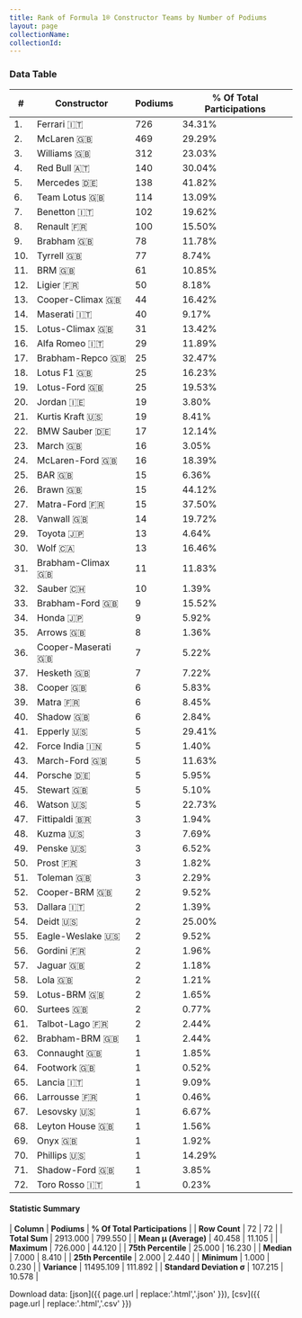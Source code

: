 ```yaml
---
title: Rank of Formula 1® Constructor Teams by Number of Podiums
layout: page
collectionName: 
collectionId: 
---
```




<canvas id="chart" width="400" height="180"></canvas>
<script>
var data = {
  "labels" : [
    "Ferrari",
    "McLaren",
    "Williams",
    "Red Bull",
    "Mercedes",
    "Team Lotus",
    "Benetton",
    "Renault",
    "Brabham",
    "Tyrrell",
    "BRM",
    "Ligier",
    "Cooper-Climax",
    "Maserati",
    "Lotus-Climax",
    "Alfa Romeo",
    "Brabham-Repco",
    "Lotus F1",
    "Lotus-Ford",
    "Jordan",
    "Kurtis Kraft",
    "BMW Sauber",
    "March",
    "McLaren-Ford",
    "BAR",
    "Brawn",
    "Matra-Ford",
    "Vanwall",
    "Toyota",
    "Wolf",
    "Brabham-Climax",
    "Sauber",
    "Brabham-Ford",
    "Honda",
    "Arrows",
    "Cooper-Maserati",
    "Hesketh",
    "Cooper",
    "Matra",
    "Shadow",
    "Epperly",
    "Force India",
    "March-Ford",
    "Porsche",
    "Stewart",
    "Watson",
    "Fittipaldi",
    "Kuzma",
    "Penske",
    "Prost",
    "Toleman",
    "Cooper-BRM",
    "Dallara",
    "Deidt",
    "Eagle-Weslake",
    "Gordini",
    "Jaguar",
    "Lola",
    "Lotus-BRM",
    "Surtees",
    "Talbot-Lago",
    "Brabham-BRM",
    "Connaught",
    "Footwork",
    "Lancia",
    "Larrousse",
    "Lesovsky",
    "Leyton House",
    "Onyx",
    "Phillips",
    "Shadow-Ford",
    "Toro Rosso"
  ],
  "datasets" : [
    {
      "label" : "Podiums",
      "data" : [
        726,
        469,
        312,
        140,
        138,
        114,
        102,
        100,
        78,
        77,
        61,
        50,
        44,
        40,
        31,
        29,
        25,
        25,
        25,
        19,
        19,
        17,
        16,
        16,
        15,
        15,
        15,
        14,
        13,
        13,
        11,
        10,
        9,
        9,
        8,
        7,
        7,
        6,
        6,
        6,
        5,
        5,
        5,
        5,
        5,
        5,
        3,
        3,
        3,
        3,
        3,
        2,
        2,
        2,
        2,
        2,
        2,
        2,
        2,
        2,
        2,
        1,
        1,
        1,
        1,
        1,
        1,
        1,
        1,
        1,
        1,
        1
      ],
      "borderColor" : [
        "16191A",
        "0D1D20",
        "082957",
        "FDCC2F",
        "D7D7D5",
        "444444",
        "444444",
        "424B52",
        "444444",
        "444444",
        "444444",
        "444444",
        "444444",
        "444444",
        "444444",
        "444444",
        "444444",
        "444444",
        "444444",
        "444444",
        "444444",
        "444444",
        "444444",
        "444444",
        "444444",
        "444444",
        "444444",
        "444444",
        "444444",
        "444444",
        "444444",
        "A17A5D",
        "444444",
        "444444",
        "444444",
        "444444",
        "444444",
        "444444",
        "444444",
        "444444",
        "444444",
        "C81625",
        "444444",
        "444444",
        "444444",
        "444444",
        "444444",
        "444444",
        "444444",
        "444444",
        "444444",
        "444444",
        "444444",
        "444444",
        "444444",
        "444444",
        "444444",
        "444444",
        "444444",
        "444444",
        "444444",
        "444444",
        "444444",
        "444444",
        "444444",
        "444444",
        "444444",
        "444444",
        "444444",
        "444444",
        "444444",
        "FC181D"
      ],
      "borderWidth" : 1,
      "backgroundColor" : [
        "EB212E",
        "FCA13B",
        "EAE4ED",
        "121D32",
        "18A19B",
        "09630C",
        "73C2FB",
        "FDE139",
        "243F73",
        "274B72",
        "144D44",
        "0F5DBB",
        "273027",
        "C0BEC3",
        "025839",
        "B21827",
        "243F73",
        "F6CA46",
        "025839",
        "FFFF01",
        "D33949",
        "20359D",
        "E53524",
        "AAAAAA",
        "FFFFFF",
        "E2F833",
        "3FB2B3",
        "336667",
        "D70028",
        "A3805E",
        "243F73",
        "0736A5",
        "07316F",
        "FFFFFF",
        "FFA500",
        "1A2446",
        "FFFFFF",
        "273027",
        "888888",
        "FA9B27",
        "DBC75F",
        "F6AFC1",
        "888888",
        "DDDDDD",
        "FFFFFF",
        "FC8881",
        "888888",
        "C4333B",
        "2077C9",
        "0D1773",
        "888888",
        "888888",
        "888888",
        "888888",
        "1A284B",
        "888888",
        "095921",
        "888888",
        "457439",
        "888888",
        "888888",
        "888888",
        "888888",
        "888888",
        "888888",
        "888888",
        "888888",
        "888888",
        "888888",
        "888888",
        "888888",
        "2039C3"
      ]
    }
  ]
};
var options = {
  legend: {
    display: false
  },
  scales: {
    xAxes: [{
      ticks: {
        beginAtZero: true,
        maxRotation: 180,
        display: window.innerWidth > 800
      }
    }],
    yAxes: [{
      ticks: {
        beginAtZero: true
      }
    }]
  },
  onResize: function(chart, size) {
    chart.options.scales.xAxes[0].ticks.display = size.width > 800;
  }
};
var chart = new Chart("chart", {
    data: data,
    type: 'bar',
    options: options
});
</script>



### Data Table

| # | Constructor | Podiums | % Of Total Participations |
|--|--|--|--|
| 1. | Ferrari 🇮🇹 | 726 | 34.31% |
| 2. | McLaren 🇬🇧 | 469 | 29.29% |
| 3. | Williams 🇬🇧 | 312 | 23.03% |
| 4. | Red Bull 🇦🇹 | 140 | 30.04% |
| 5. | Mercedes 🇩🇪 | 138 | 41.82% |
| 6. | Team Lotus 🇬🇧 | 114 | 13.09% |
| 7. | Benetton 🇮🇹 | 102 | 19.62% |
| 8. | Renault 🇫🇷 | 100 | 15.50% |
| 9. | Brabham 🇬🇧 | 78 | 11.78% |
| 10. | Tyrrell 🇬🇧 | 77 | 8.74% |
| 11. | BRM 🇬🇧 | 61 | 10.85% |
| 12. | Ligier 🇫🇷 | 50 | 8.18% |
| 13. | Cooper-Climax 🇬🇧 | 44 | 16.42% |
| 14. | Maserati 🇮🇹 | 40 | 9.17% |
| 15. | Lotus-Climax 🇬🇧 | 31 | 13.42% |
| 16. | Alfa Romeo 🇮🇹 | 29 | 11.89% |
| 17. | Brabham-Repco 🇬🇧 | 25 | 32.47% |
| 18. | Lotus F1 🇬🇧 | 25 | 16.23% |
| 19. | Lotus-Ford 🇬🇧 | 25 | 19.53% |
| 20. | Jordan 🇮🇪 | 19 | 3.80% |
| 21. | Kurtis Kraft 🇺🇸 | 19 | 8.41% |
| 22. | BMW Sauber 🇩🇪 | 17 | 12.14% |
| 23. | March 🇬🇧 | 16 | 3.05% |
| 24. | McLaren-Ford 🇬🇧 | 16 | 18.39% |
| 25. | BAR 🇬🇧 | 15 | 6.36% |
| 26. | Brawn 🇬🇧 | 15 | 44.12% |
| 27. | Matra-Ford 🇫🇷 | 15 | 37.50% |
| 28. | Vanwall 🇬🇧 | 14 | 19.72% |
| 29. | Toyota 🇯🇵 | 13 | 4.64% |
| 30. | Wolf 🇨🇦 | 13 | 16.46% |
| 31. | Brabham-Climax 🇬🇧 | 11 | 11.83% |
| 32. | Sauber 🇨🇭 | 10 | 1.39% |
| 33. | Brabham-Ford 🇬🇧 | 9 | 15.52% |
| 34. | Honda 🇯🇵 | 9 | 5.92% |
| 35. | Arrows 🇬🇧 | 8 | 1.36% |
| 36. | Cooper-Maserati 🇬🇧 | 7 | 5.22% |
| 37. | Hesketh 🇬🇧 | 7 | 7.22% |
| 38. | Cooper 🇬🇧 | 6 | 5.83% |
| 39. | Matra 🇫🇷 | 6 | 8.45% |
| 40. | Shadow 🇬🇧 | 6 | 2.84% |
| 41. | Epperly 🇺🇸 | 5 | 29.41% |
| 42. | Force India 🇮🇳 | 5 | 1.40% |
| 43. | March-Ford 🇬🇧 | 5 | 11.63% |
| 44. | Porsche 🇩🇪 | 5 | 5.95% |
| 45. | Stewart 🇬🇧 | 5 | 5.10% |
| 46. | Watson 🇺🇸 | 5 | 22.73% |
| 47. | Fittipaldi 🇧🇷 | 3 | 1.94% |
| 48. | Kuzma 🇺🇸 | 3 | 7.69% |
| 49. | Penske 🇺🇸 | 3 | 6.52% |
| 50. | Prost 🇫🇷 | 3 | 1.82% |
| 51. | Toleman 🇬🇧 | 3 | 2.29% |
| 52. | Cooper-BRM 🇬🇧 | 2 | 9.52% |
| 53. | Dallara 🇮🇹 | 2 | 1.39% |
| 54. | Deidt 🇺🇸 | 2 | 25.00% |
| 55. | Eagle-Weslake 🇺🇸 | 2 | 9.52% |
| 56. | Gordini 🇫🇷 | 2 | 1.96% |
| 57. | Jaguar 🇬🇧 | 2 | 1.18% |
| 58. | Lola 🇬🇧 | 2 | 1.21% |
| 59. | Lotus-BRM 🇬🇧 | 2 | 1.65% |
| 60. | Surtees 🇬🇧 | 2 | 0.77% |
| 61. | Talbot-Lago 🇫🇷 | 2 | 2.44% |
| 62. | Brabham-BRM 🇬🇧 | 1 | 2.44% |
| 63. | Connaught 🇬🇧 | 1 | 1.85% |
| 64. | Footwork 🇬🇧 | 1 | 0.52% |
| 65. | Lancia 🇮🇹 | 1 | 9.09% |
| 66. | Larrousse 🇫🇷 | 1 | 0.46% |
| 67. | Lesovsky 🇺🇸 | 1 | 6.67% |
| 68. | Leyton House 🇬🇧 | 1 | 1.56% |
| 69. | Onyx 🇬🇧 | 1 | 1.92% |
| 70. | Phillips 🇺🇸 | 1 | 14.29% |
| 71. | Shadow-Ford 🇬🇧 | 1 | 3.85% |
| 72. | Toro Rosso 🇮🇹 | 1 | 0.23% |

#### Statistic Summary

| **Column** | **Podiums** | **% Of Total Participations** |
| **Row Count** | 72 | 72 |
| **Total Sum** | 2913.000 | 799.550 |
| **Mean μ (Average)** | 40.458 | 11.105 |
| **Maximum** | 726.000 | 44.120 |
| **75th Percentile** | 25.000 | 16.230 |
| **Median** | 7.000 | 8.410 |
| **25th Percentile** | 2.000 | 2.440 |
| **Minimum** | 1.000 | 0.230 |
| **Variance** | 11495.109 | 111.892 |
| **Standard Deviation σ** | 107.215 | 10.578 |

Download data: [json]({{ page.url | replace:'.html','.json' }}), [csv]({{ page.url | replace:'.html','.csv' }})
